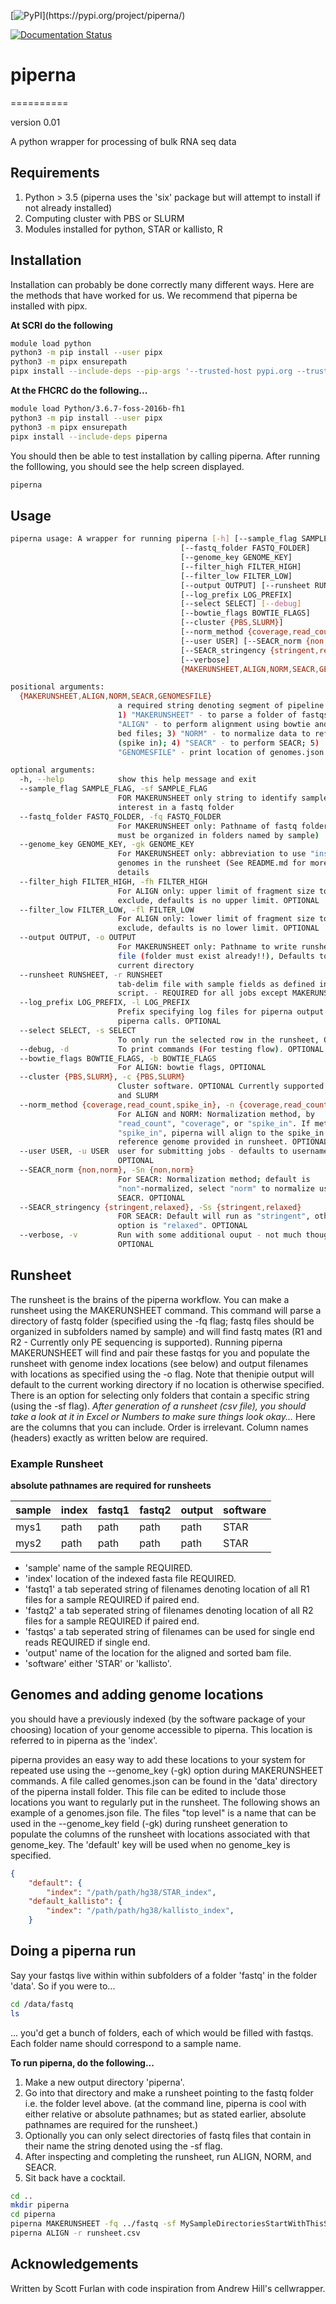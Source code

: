[![PyPI](https://img.shields.io/pypi/v/simplesam.svg?)](https://pypi.org/project/piperna/)
<!-- [![Build Status](https://travis-ci.org/mdshw5/simplesam.svg?branch=master)](https://travis-ci.org/mdshw5/simplesam) -->
[![Documentation Status](https://readthedocs.org/projects/piperna/badge/?version=latest)](https://piperna.readthedocs.io/en/latest/?badge=latest)

# piperna
==========

version 0.01

A python wrapper for processing of bulk RNA seq data

## Requirements

1. Python > 3.5 (piperna uses the 'six' package but will attempt to install if not already installed)
2. Computing cluster with PBS or SLURM
3. Modules installed for python, STAR or kallisto, R

## Installation

Installation can probably be done correctly many different ways.  Here are the methods that have worked for us.  We recommend that piperna be installed with pipx.

**At SCRI do the following**
```bash
module load python
python3 -m pip install --user pipx
python3 -m pipx ensurepath
pipx install --include-deps --pip-args '--trusted-host pypi.org --trusted-host files.pythonhosted.org' piperna
```


**At the FHCRC do the following...**
```bash
module load Python/3.6.7-foss-2016b-fh1
python3 -m pip install --user pipx
python3 -m pipx ensurepath
pipx install --include-deps piperna
```

You should then be able to test installation by calling piperna.  After running the folllowing, you should see the help screen displayed.

```bash
piperna
```



## Usage

```bash
piperna usage: A wrapper for running piperna [-h] [--sample_flag SAMPLE_FLAG]
                                      [--fastq_folder FASTQ_FOLDER]
                                      [--genome_key GENOME_KEY]
                                      [--filter_high FILTER_HIGH]
                                      [--filter_low FILTER_LOW]
                                      [--output OUTPUT] [--runsheet RUNSHEET]
                                      [--log_prefix LOG_PREFIX]
                                      [--select SELECT] [--debug]
                                      [--bowtie_flags BOWTIE_FLAGS]
                                      [--cluster {PBS,SLURM}]
                                      [--norm_method {coverage,read_count,spike_in}]
                                      [--user USER] [--SEACR_norm {non,norm}]
                                      [--SEACR_stringency {stringent,relaxed}]
                                      [--verbose]
                                      {MAKERUNSHEET,ALIGN,NORM,SEACR,GENOMESFILE}

positional arguments:
  {MAKERUNSHEET,ALIGN,NORM,SEACR,GENOMESFILE}
                        a required string denoting segment of pipeline to run.
                        1) "MAKERUNSHEET" - to parse a folder of fastqs; 2)
                        "ALIGN" - to perform alignment using bowtie and output
                        bed files; 3) "NORM" - to normalize data to reference
                        (spike in); 4) "SEACR" - to perform SEACR; 5)
                        "GENOMESFILE" - print location of genomes.json file.

optional arguments:
  -h, --help            show this help message and exit
  --sample_flag SAMPLE_FLAG, -sf SAMPLE_FLAG
                        FOR MAKERUNSHEET only string to identify samples of
                        interest in a fastq folder
  --fastq_folder FASTQ_FOLDER, -fq FASTQ_FOLDER
                        For MAKERUNSHEET only: Pathname of fastq folder (files
                        must be organized in folders named by sample)
  --genome_key GENOME_KEY, -gk GENOME_KEY
                        For MAKERUNSHEET only: abbreviation to use "installed"
                        genomes in the runsheet (See README.md for more
                        details
  --filter_high FILTER_HIGH, -fh FILTER_HIGH
                        For ALIGN only: upper limit of fragment size to
                        exclude, defaults is no upper limit. OPTIONAL
  --filter_low FILTER_LOW, -fl FILTER_LOW
                        For ALIGN only: lower limit of fragment size to
                        exclude, defaults is no lower limit. OPTIONAL
  --output OUTPUT, -o OUTPUT
                        For MAKERUNSHEET only: Pathname to write runsheet.csv
                        file (folder must exist already!!), Defaults to
                        current directory
  --runsheet RUNSHEET, -r RUNSHEET
                        tab-delim file with sample fields as defined in the
                        script. - REQUIRED for all jobs except MAKERUNSHEET
  --log_prefix LOG_PREFIX, -l LOG_PREFIX
                        Prefix specifying log files for piperna output from
                        piperna calls. OPTIONAL
  --select SELECT, -s SELECT
                        To only run the selected row in the runsheet, OPTIONAL
  --debug, -d           To print commands (For testing flow). OPTIONAL
  --bowtie_flags BOWTIE_FLAGS, -b BOWTIE_FLAGS
                        For ALIGN: bowtie flags, OPTIONAL
  --cluster {PBS,SLURM}, -c {PBS,SLURM}
                        Cluster software. OPTIONAL Currently supported: PBS
                        and SLURM
  --norm_method {coverage,read_count,spike_in}, -n {coverage,read_count,spike_in}
                        For ALIGN and NORM: Normalization method, by
                        "read_count", "coverage", or "spike_in". If method is
                        "spike_in", piperna will align to the spike_in
                        reference genome provided in runsheet. OPTIONAL
  --user USER, -u USER  user for submitting jobs - defaults to username.
                        OPTIONAL
  --SEACR_norm {non,norm}, -Sn {non,norm}
                        For SEACR: Normalization method; default is
                        "non"-normalized, select "norm" to normalize using
                        SEACR. OPTIONAL
  --SEACR_stringency {stringent,relaxed}, -Ss {stringent,relaxed}
                        FOR SEACR: Default will run as "stringent", other
                        option is "relaxed". OPTIONAL
  --verbose, -v         Run with some additional ouput - not much though...
                        OPTIONAL
```


## Runsheet

The runsheet is the brains of the piperna workflow.  You can make a runsheet using the MAKERUNSHEET command.  This command will parse a directory of fastq folder (specified using the -fq flag; fastq files should be organized in subfolders named by sample) and will find fastq mates (R1 and R2 - Currently only PE sequencing is supported).  Running piperna MAKERUNSHEET will find and pair these fastqs for you and populate the runsheet with genome index locations (see below) and output filenames with locations as specified using the -o flag.  Note that thenipie output will default to the current working directory if no location is otherwise specified.  There is an option for selecting only folders that contain a specific string (using the -sf flag).  *After generation of a runsheet (csv file), you should take a look at it in Excel or Numbers to make sure things look okay...*  Here are the columns that you can include.  Order is irrelevant.  Column names (headers) exactly as written below are required.

### Example Runsheet 

**absolute pathnames are required for runsheets**

| sample | index | fastq1 | fastq2 | output |  software  |
|--------|-------|--------|--------|--------|------------|
|  mys1  |  path |  path  |  path  |  path  |   STAR     |
|  mys2  |  path |  path  |  path  |  path  |   STAR     |


* 'sample' name of the sample REQUIRED.  
* 'index' location of the indexed fasta file REQUIRED.  
* 'fastq1' a tab seperated string of filenames denoting location of all R1 files for a sample REQUIRED if paired end.  
* 'fastq2' a tab seperated string of filenames denoting location of all R2 files for a sample REQUIRED if paired end.  
* 'fastqs' a tab seperated string of filenames can be used for single end reads REQUIRED if single end.  
* 'output' name of the location for the aligned and sorted bam file.  
* 'software' either 'STAR' or 'kallisto'.  

## Genomes and adding genome locations

you should have a previously indexed (by the software package of your choosing) location of your genome accessible to piperna.  This location is referred to in piperna as the 'index'.

piperna provides an easy way to add these locations to your system for repeated use using the --genome_key (-gk) option during MAKERUNSHEET commands.  A file called genomes.json can be found in the 'data' directory of the piperna install folder.  This file can be edited to include those locations you want to regularly put in the runsheet.  The following shows an example of a genomes.json file.  The files "top level" is a name that can be used in the --genome_key field (-gk) during runsheet generation to populate the columns of the runsheet with locations associated with that genome_key.  The 'default' key will be used when no genome_key is specified.

```json
{
    "default": {
        "index": "/path/path/hg38/STAR_index",
    "default_kallisto": {
        "index": "/path/path/hg38/kallisto_index",
    }
```

## Doing a piperna run

Say your fastqs live within within subfolders of a folder 'fastq' in the folder 'data'.  So if you were to...
```bash
cd /data/fastq
ls
```
... you'd get a bunch of folders, each of which would be filled with fastqs.  Each folder name should correspond to a sample name.


**To run piperna, do the following...**
1. Make a new output directory 'piperna'.
2. Go into that directory and make a runsheet pointing to the fastq folder i.e. the folder level above.  (at the command line, piperna is cool with either relative or absolute pathnames; but as stated earlier, absolute pathnames are required for the runsheet.)
3.  Optionally you can only select directories of fastq files that contain in their name the string denoted using the -sf flag.
4. After inspecting and completing the runsheet, run ALIGN, NORM, and SEACR.  
5. Sit back have a cocktail.

```bash
cd ..
mkdir piperna
cd piperna
piperna MAKERUNSHEET -fq ../fastq -sf MySampleDirectoriesStartWithThisString -o .
piperna ALIGN -r runsheet.csv
```


## Acknowledgements

Written by Scott Furlan with code inspiration from Andrew Hill's cellwrapper.